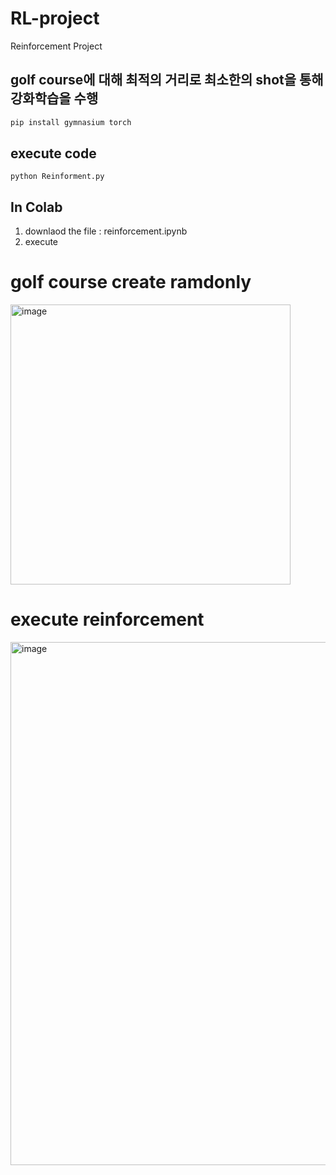 # RL-project
Reinforcement Project

## golf course에 대해 최적의 거리로 최소한의 shot을 통해 강화학습을 수행

``` python
pip install gymnasium torch 
```

## execute code
```
python Reinforment.py
```
## In Colab
1. downlaod the file : reinforcement.ipynb
2. execute

# golf course create ramdonly
<img width="448" alt="image" src="https://github.com/Jeremy-su1/RL-project/assets/44183045/2cc35447-ab6b-4ee7-a07d-e2a0b48b916a">


# execute reinforcement
<img width="837" alt="image" src="https://github.com/Jeremy-su1/RL-project/assets/44183045/1d1568ef-408f-4759-b169-dc727a7db970">
